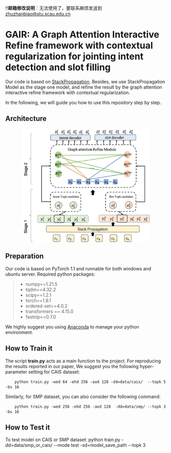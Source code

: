 !!**邮箱修改说明**：无法使用了，要联系麻烦发送到 zhuzhanbiao@stu.scau.edu.cn
# **GAIR**: A **G**raph **A**ttention **I**nteractive **R**efine framework with contextual regularization for jointing intent detection and slot filling

Our code is based on [StackPropagation]([StackPropagation-SLU](https://github.com/LeePleased/StackPropagation-SLU)). Besides, we use StackPropagation Model as the stage one model, and refine the result by the graph attention interactive refine framework with contextual regularization. 


In the following, we will guide you how to use this repository step by step.

## Architecture

<div align=center><img src="./image/gair.jpg"  width="400" /></div>

## Preparation

Our code is based on PyTorch 1.1 and runnable for both windows and ubuntu server. Required python packages:
    
> + numpy==1.21.5
> + tqdm==4.32.2
> + scipy==1.2.1
> + torch==1.8.1
> + ordered-set==4.0.2
> + transformers == 4.15.0
> + fastnlp==0.7.0

We highly suggest you using [Anaconda](https://www.anaconda.com) to manage your python environment.

## How to Train it

The script **train.py** acts as a main function to the project. For reproducing the results reported in our
paper, We suggest you the following hyper-parameter setting for CAIS dataset:

        python train.py -wed 64 -ehd 256 -aod 128 -dd=data/cais/  --topk 5 -bs 16

Similarly, for SMP dataset, you can also consider the following command: 

        python train.py -wed 256 -ehd 256 -aod 128  -dd=data/smp/ --topk 3  -bs 16


## How to Test it
To test model on CAIS or SMP dataset:
        python train.py  -dd=data/smp_or_cais/ --mode test -sd=model_save_path  --topk 3  
        
      
